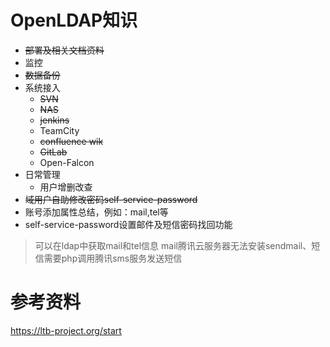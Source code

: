 # OpenLDAP知识
- ~~部署及相关文档资料~~
- 监控
- ~~数据备份~~
- 系统接入
    - ~~SVN~~ 
    - ~~NAS~~
    - ~~jenkins~~
    - TeamCity
    - ~~confluence wik~~
    - ~~GitLab~~
    - Open-Falcon
- 日常管理
    - 用户增删改查
- ~~域用户自助修改密码self-service-password~~
- 账号添加属性总结，例如：mail,tel等
- self-service-password设置邮件及短信密码找回功能

> 可以在ldap中获取mail和tel信息 mail腾讯云服务器无法安装sendmail、短信需要php调用腾讯sms服务发送短信

# 参考资料
https://ltb-project.org/start

